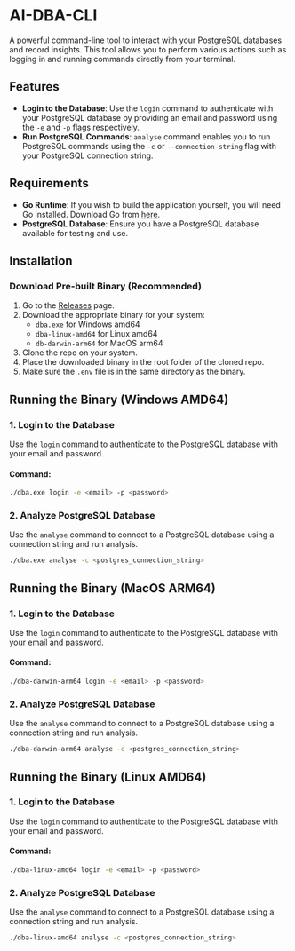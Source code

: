 # AI-DBA-CLI

A powerful command-line tool to interact with your PostgreSQL databases and record insights. This tool allows you to perform various actions such as logging in and running commands directly from your terminal.

## Features

- **Login to the Database**: Use the `login` command to authenticate with your PostgreSQL database by providing an email and password using the `-e` and `-p` flags respectively.
- **Run PostgreSQL Commands**: `analyse` command enables you to run PostgreSQL commands using the `-c` or `--connection-string` flag with your PostgreSQL connection string.

## Requirements

- **Go Runtime**: If you wish to build the application yourself, you will need Go installed. Download Go from [here](https://golang.org/dl/).
- **PostgreSQL Database**: Ensure you have a PostgreSQL database available for testing and use.

## Installation

### Download Pre-built Binary (Recommended)

1. Go to the [Releases](https://github.com/ini8labs/ai-dba-cli/releases) page.
2. Download the appropriate binary for your system:
   - `dba.exe` for Windows amd64
   - `dba-linux-amd64` for Linux amd64
   - `db-darwin-arm64` for MacOS arm64
3. Clone the repo on your system.
4. Place the downloaded binary in the root folder of the cloned repo.
5. Make sure the `.env` file is in the same directory as the binary.

## Running the Binary (Windows AMD64)

### 1. Login to the Database

Use the `login` command to authenticate to the PostgreSQL database with your email and password.

#### Command:

```bash
./dba.exe login -e <email> -p <password>
```

### 2. Analyze PostgreSQL Database

Use the `analyse` command to connect to a PostgreSQL database using a connection string and run analysis.

```bash
./dba.exe analyse -c <postgres_connection_string>
```

## Running the Binary (MacOS ARM64)

### 1. Login to the Database

Use the `login` command to authenticate to the PostgreSQL database with your email and password.

#### Command:

```bash
./dba-darwin-arm64 login -e <email> -p <password>
```

### 2. Analyze PostgreSQL Database

Use the `analyse` command to connect to a PostgreSQL database using a connection string and run analysis.

```bash
./dba-darwin-arm64 analyse -c <postgres_connection_string>
```

## Running the Binary (Linux AMD64)

### 1. Login to the Database

Use the `login` command to authenticate to the PostgreSQL database with your email and password.

#### Command:

```bash
./dba-linux-amd64 login -e <email> -p <password>
```

### 2. Analyze PostgreSQL Database

Use the `analyse` command to connect to a PostgreSQL database using a connection string and run analysis.

```bash
./dba-linux-amd64 analyse -c <postgres_connection_string>
```